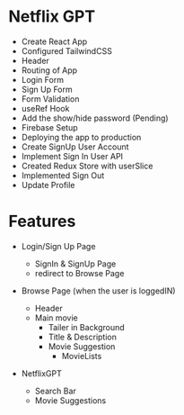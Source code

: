 # Netflix GPT

- Create React App
- Configured TailwindCSS
- Header
- Routing of App
- Login Form
- Sign Up Form
- Form Validation
- useRef Hook
- Add the show/hide password (Pending)
- Firebase Setup
- Deploying the app to production
- Create SignUp User Account
- Implement Sign In User API
- Created Redux Store with userSlice
- Implemented Sign Out
- Update Profile

# Features

- Login/Sign Up Page

  - SignIn & SignUp Page
  - redirect to Browse Page

- Browse Page (when the user is loggedIN)

  - Header
  - Main movie
    - Tailer in Background
    - Title & Description
    - Movie Suggestion
      - MovieLists

- NetflixGPT
  - Search Bar
  - Movie Suggestions
